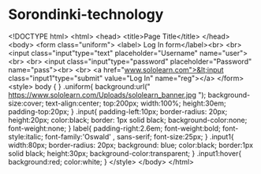 # Sorondinki-technology
&lt;!DOCTYPE html> &lt;html>     &lt;head>         &lt;title>Page Title&lt;/title>     &lt;/head>     &lt;body>     &lt;form class="uniform">       &lt;label> Log In form&lt;/label>&lt;br>       &lt;br>         &lt;input class="input"type="text" placeholder="Username" name="user">&lt;br>         &lt;br>         &lt;input  class="input"type="password" placeholder="Password" name="pass">&lt;br>         &lt;br>        &lt;a href="www.sololearn.com">&lt;input  class="input1"type="submit" value="Log In" name="reg">&lt;/a>               &lt;/form>         &lt;style>                      body {      } .uniform{ background:url(" https://www.sololearn.com/Uploads/sololearn_banner.jpg "); background-size:cover; text-align:center; top:200px; width:100%; height:30em; padding-top:20px;  } .input{ padding-left:10px; border-radius: 20px; height:20px; color:black; border: 1px solid black; background-color:none; font-weight:none;  }  label{ padding-right:2.6em; font-weight:bold; font-style:italic; font-family:'Oswald' , sans-serif; font-size:25px;   }  .input1{     width:80px;     border-radius: 20px;     background: blue;     color:black;     border:1px solid black;     height:30px;     background-color:transparent;      } .input1:hover{     background:red;     color:white;      }                      &lt;/style>     &lt;/body> &lt;/html>
